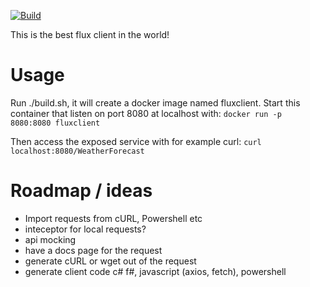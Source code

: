 [![Build](https://github.com/SimonNyvall/Flux-Client/actions/workflows/build.yml/badge.svg)](https://github.com/SimonNyvall/Flux-Client/actions/workflows/build.yml)

This is the best flux client in the world!

# Usage

Run ./build.sh, it will create a docker image named fluxclient. Start this container that listen on port 8080 at localhost with:
```docker run -p 8080:8080 fluxclient```

Then access the exposed service with for example curl:
```curl localhost:8080/WeatherForecast```

# Roadmap / ideas
* Import requests from cURL, Powershell etc
* inteceptor for local requests?
* api mocking
* have a docs page for the request
* generate cURL or wget out of the request
* generate client code c# f#, javascript (axios, fetch), powershell
